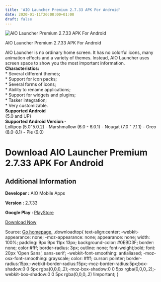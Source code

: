 ```yaml
---
title: 'AIO Launcher Premium 2.7.33 APK For Android'
date: 2020-01-11T20:00:00+01:00
draft: false
---
```


![AIO Launcher Premium 2.7.33 APK For Android](https://i1.wp.com/apkhome.net/wp-content/uploads/2020/01/AIO-Launcher-Premium-2.7.33.png "AIO Launcher Premium 2.7.33 APK For Android")

  

AIO Launcher Premium 2.7.33 APK For Android

AIO Launcher is no ordinary home screen. It has no colorful icons, many animation effects and a variety of themes. Instead, AIO Launcher uses screen space to show you the most important information.  
**Characteristics:**  
\* Several different themes;  
\* Support for icon packs;  
\* Several forms of icons;  
\* Ability to rename applications;  
\* Support for widgets and plugins;  
\* Tasker integration;  
\* Very customizable.  
**Supported Android**  
{5.0 and UP}  
**Supported Android Version**:-  
Lollipop (5.0"5.0.2) - Marshmallow (6.0 - 6.0.1) - Nougat (7.0 " 7.1.1) - Oreo (8.0-8.1) - Pie (9.0)

Download AIO Launcher Premium 2.7.33 APK For Android
====================================================

Additional Information
----------------------

**Developer :** AIO Mobile Apps

**Version :** 2.7.33

**Google Play :** [PlayStore](https://play.google.com/store/apps/details?id=ru.execbit.aiolauncher)

  

[Download Now](https://store4app.co/post/aio-launcher-premium-2-7-33-apk-for-android_1578767544)

  
Source: [Go homepage.](https://store4app.co/post/aio-launcher-premium-2-7-33-apk-for-android_1578767544) .downloadtop{ text-align:center; -webkit-appearance: none; -moz-appearance: none; appearance: none; width: 100%; padding: 9px 9px 11px 13px; background-color: #0EBD3F; border: none; color:#fff; border-radius: 3px; outline: none; font-weight;bold; font: 20px 'Open Sans', sans-serif; -webkit-font-smoothing: antialiased; -moz-osx-font-smoothing: grayscale; color: #fff; cursor: pointer; border-radius:15px;-webkit-border-radius:15px;-moz-border-radius:5px;box-shadow:0 0 5px rgba(0,0,0,.2);-moz-box-shadow:0 0 5px rgba(0,0,0,.2);-webkit-box-shadow:0 0 5px rgba(0,0,0,.2) !important; }